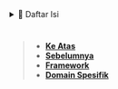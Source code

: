<details>
  <summary>📃 Daftar Isi</summary>

</details>

#

<!-- > - **[Selanjutnya][selanjutnya]** -->

> - **[Ke Atas](#)**
> - **[Sebelumnya][sebelumnya]**
> - **[Framework][framework]**
> - **[Domain Spesifik][domain]**

[domain]: ../../../domain-spesifik/README.md
[framework]: ../../../framework/README.md
[sebelumnya]: ../bagian-14/README.md

<!-- [selanjutnya]: ../bagian-3/README.md -->

<!----------------------------------------------------->

[0]: ../README.md
[1]: ../
[2]: ../
[3]: ../
[4]: ../
[5]: ../
[6]: ../
[7]: ../
[8]: ../
[9]: ../
[10]: ../
[11]: ../
[12]: ../
[13]: ../
[14]: ../
[15]: ../
[16]: ../
[17]: ../
[18]: ../
